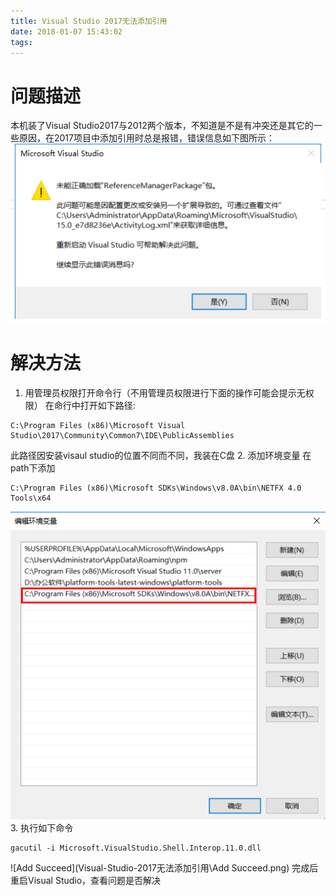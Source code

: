 ```yaml
---
title: Visual Studio 2017无法添加引用
date: 2018-01-07 15:43:02
tags:
---
```

# 问题描述
本机装了Visual Studio2017与2012两个版本，不知道是不是有冲突还是其它的一些原因，在2017项目中添加引用时总是报错，错误信息如下图所示：
![Error Image](Visual-Studio-2017无法添加引用\Error1.png)
# 解决方法
1. 用管理员权限打开命令行（不用管理员权限进行下面的操作可能会提示无权限）
在命行中打开如下路径:
```
C:\Program Files (x86)\Microsoft Visual Studio\2017\Community\Common7\IDE\PublicAssemblies
```
此路径因安装visaul studio的位置不同而不同，我装在C盘
2. 添加环境变量
在path下添加
```
C:\Program Files (x86)\Microsoft SDKs\Windows\v8.0A\bin\NETFX 4.0 Tools\x64
```
![EditPath](Visual-Studio-2017无法添加引用\EditPath.png)
3. 执行如下命令
```
gacutil -i Microsoft.VisualStudio.Shell.Interop.11.0.dll
```
![Add Succeed](Visual-Studio-2017无法添加引用\Add Succeed.png)
完成后重启Visual Studio，查看问题是否解决

